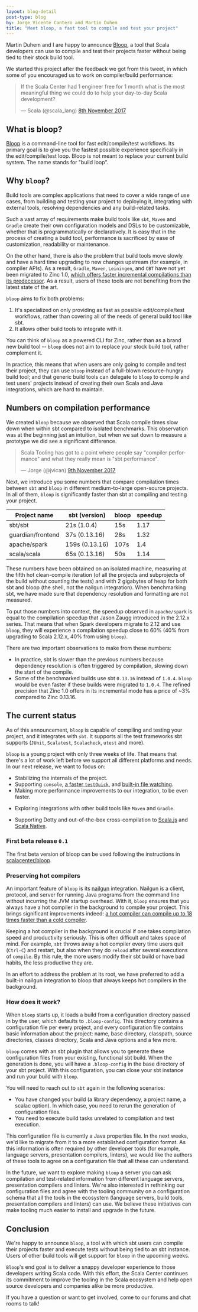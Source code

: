 ```yaml
---
layout: blog-detail
post-type: blog
by: Jorge Vicente Cantero and Martin Duhem
title: "Meet bloop, a fast tool to compile and test your project"
---
```


Martin Duhem and I are happy to announce [Bloop](https://github.com/scalacenter/bloop), a tool that Scala developers
can use to compile and test their projects faster without being tied to their
stock build tool.

We started this project after the feedback we got from this tweet, in which some of you encouraged
us to work on compiler/build performance:

<blockquote class="twitter-tweet" data-lang="en-gb"><p lang="en" dir="ltr">
If the Scala Center had 1 engineer free for 1 month what is the most meaningful thing we could do to help your day-to-day Scala development?
</p>&mdash; Scala (@scala_lang) <a href="https://twitter.com/scala_lang/status/928242963091808256">8th November 2017</a></blockquote><script async src="https://platform.twitter.com/widgets.js" charset="utf-8"></script>

## What is bloop?

[Bloop](https://github.com/scalacenter/bloop) is a command-line tool for fast edit/compile/test workflows. Its primary
goal is to give you the fastest possible experience specifically in the
edit/compile/test loop. Bloop is not meant to replace your current build
system. The name stands for "build loop".

## Why `bloop`?

Build tools are complex applications that need to cover a wide range of use cases, from building and
testing your project to deploying it, integrating with external tools, resolving dependencies and
any build-related tasks.

Such a vast array of requirements make build tools like `sbt`, `Maven` and `Gradle` create their own
configuration models and DSLs to be customizable, whether that is programmatically or declaratively.
It is easy that in the process of creating a build tool, performance is sacrificed by ease of
customization, readability or maintenance.

On the other hand, there is also the problem that build tools move slowly and
have a hard time upgrading to new changes upstream (for example, in compiler
APIs). As a result, `Gradle`, `Maven`, `Leiningen`, and `CBT` have not yet been
migrated to Zinc 1.0, [which offers faster incremental compilations than its
predecessor](https://www.scala-lang.org/blog/2017/11/03/zinc-blog-1.0.html). As
a result, users of these tools are not benefiting from the latest state of the
art.

`bloop` aims to fix both problems:

1. It's specialized on only providing as fast as possible edit/compile/test
   workflows, rather than covering all of the needs of general build tool like
   sbt.
2. It allows other build tools to integrate with it.

You can think of `bloop` as a powered CLI for Zinc, rather than as a brand new
build tool -- `bloop` does not aim to replace your stock build tool, rather
complement it.

In practice, this means that when users are only going to compile and test their project, they can
use `bloop` instead of a full-blown resource-hungry build tool; and that generic build tools can
delegate to `bloop` to compile and test users' projects instead of creating their own Scala and Java
integrations, which are hard to maintain.

## Numbers on compilation performance

We created `bloop` because we observed that Scala compile times slow down when
within sbt compared to isolated benchmarks. This observation was at the
beginning just an intuition, but when we sat down to measure a prototype we did
see a significant difference.

<blockquote class="twitter-tweet" data-lang="en-gb"><p lang="en" dir="ltr"> Scala Tooling has got to
a point where people say "compiler performance" and what they really mean is "sbt performance".
</p>&mdash; Jorge (@jvican) <a href="https://twitter.com/jvican/status/928601470232129536">9th November 2017</a></blockquote><script async src="https://platform.twitter.com/widgets.js" charset="utf-8"></script>

Next, we introduce you some numbers that compare compilation times between
`sbt` and `bloop` in different medium-to-large open-source projects. In all of
them, `bloop` is significantly faster than sbt at compiling and testing your
project.

| Project name      | sbt (version) | bloop | speedup |
| ----------------- | ------------- | ----- | ------- |
| sbt/sbt           | 21s (1.0.4)   | 15s   | 1.17    |
| guardian/frontend | 37s (0.13.16) | 28s   | 1.32    |
| apache/spark      | 159s (0.13.16)| 107s  | 1.4     |
| scala/scala       | 65s (0.13.16) | 50s   | 1.14    |

These numbers have been obtained on an isolated machine, measuring at the fifth hot clean-compile
iteration (of all the projects and subprojects of the build without counting the tests) and with 2
gigabytes of heap for both sbt and bloop (the shell, not the nailgun
integration). When benchmarking sbt, we have made sure that dependency
resolution and formatting are not measured.

To put those numbers into context, the speedup observed in `apache/spark` is
equal to the compilation speedup that Jason Zaugg introduced in the 2.12.x
series. That means that when Spark developers migrate to 2.12 and use `bloop`,
they will experience a compilation speedup close to 60% (40% from upgrading to Scala 2.12.x, 40%
from using `bloop`).

There are two important observations to make from these numbers:

- In practice, sbt is slower than the previous numbers because dependency resolution is often
  triggered by compilation, slowing down the start of the compile.
- Some of the benchmarked builds use sbt `0.13.16` instead of `1.0.4`. `bloop` would be even faster
  if these builds were migrated to `1.0.4`. The refined precision that Zinc 1.0 offers in its
  incremental mode has a price of ~3% compared to Zinc 0.13.16.

## The current status

As of this announcement, `bloop` is capable of compiling and testing your project, and it integrates
with `sbt`. It supports all the test frameworks sbt supports (`JUnit`, `Scalatest`, `Scalacheck`,
`utest` and more).

`bloop` is a young project with only three weeks of life. That means that
there's a lot of work left before we support all different platforms and needs.
In our next release, we want to focus on:

- Stabilizing the internals of the project.
- Supporting `console`, [a faster `testQuick`](https://github.com/scalacenter/bloop/issues/61), and
  [built-in file watching](https://github.com/scalacenter/bloop/issues/7).
- Making more performance improvements to our integration, to be even faster.
* Exploring integrations with other build tools like `Maven` and `Gradle`.
- Supporting Dotty and out-of-the-box cross-compilation to
  [Scala.js](https://github.com/scala-js/scala-js/) and [Scala
  Native](https://github.com/scala-native/scala-native).

### First beta release `0.1`

The first beta version of bloop can be used following the instructions in [scalacenter/bloop][].

### Preserving hot compilers

An important feature of `bloop` is its [nailgun][] integration. Nailgun is a client, protocol, and
server for running Java programs from the command line without incurring the JVM startup overhead.
With it, `bloop` ensures that you always have a hot compiler in the background to compile your
project. This brings significant improvements indeed: [a hot compiler can compile up to 18 times
faster than a cold
compiler](https://scala-ci.typesafe.com/grafana/dashboard/db/scala-benchmark?var-branch=2.12.x&var-source=vector&var-bench=HotScalacBenchmark.compile&var-host=scalabench@scalabench@).

Keeping a hot compiler in the background is crucial if one takes compilation speed and productivity
seriously. This is often difficult and takes space of mind. For example, `sbt` throws away a hot
compiler every time users quit (`Ctrl-C`) and restart, but also when they do `reload` after several
executions of `compile`. By this rule, the more users modify their sbt build or
have bad habits, the less productive they are.

In an effort to address the problem at its root, we have preferred to add
a built-in nailgun integration to bloop that always keeps hot compilers in the
background.

### How does it work?

When `bloop` starts up, it loads a build from a configuration directory passed in by the user, which
defaults to `.bloop-config`. This directory contains a configuration file per every project, and
every configuration file contains basic information about the project: name, base directory,
classpath, source directories, classes directory, Scala and Java options and a few more.

`bloop` comes with an sbt plugin that allows you to generate these
configuration files from your existing, functional sbt build. When the
generation is done, you will have a `.bloop-config` in the base directory of
your sbt project. With this configuration, you can close your sbt instance and
run your build with `bloop`.

You will need to reach out to `sbt` again in the following scenarios:

- You have changed your build (a library dependency, a project name, a scalac option). In which
  case, you need to rerun the generation of configuration files.
- You need to execute build tasks unrelated to compilation and test execution.

This configuration file is currently a Java properties file. In the next weeks, we'd like to migrate
from it to a more established configuration format. As this information is often required by other
developer tools (for example, language servers, presentation compilers, linters), we would like
the authors of these tools to agree on a configuration file that all these can understand.

In the future, we want to explore making `bloop` a server you can ask compilation and test-related
information from different language servers, presentation compilers and linters. We're also
interested in rethinking our configuration files and agree with the tooling community on a
configuration schema that all the tools in the ecosystem (language servers, build tools,
presentation compilers and linters) can use. We believe these initiatives can make tooling much
easier to install and upgrade in the future.

## Conclusion

We're happy to announce `bloop`, a tool with which sbt users can compile their
projects faster and execute tests without being tied to an sbt instance. Users
of other build tools will get support for `bloop` in the upcoming weeks.

`Bloop`'s end goal is to deliver a snappy developer experience to those
developers writing Scala code. With this effort, the Scala Center continues its
commitment to improve the tooling in the Scala ecosystem and help open source
developers and companies alike be more productive.

If you have a question or want to get involved, come to our forums and chat rooms
to talk!

[scalacenter/bloop]: https://github.com/scalacenter/bloop
[nailgun]: https://github.com/facebook/nailgun/
